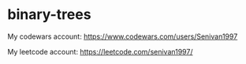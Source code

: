 # binary-trees

My codewars account: https://www.codewars.com/users/Senivan1997

My leetcode account: https://leetcode.com/senivan1997/